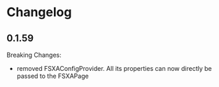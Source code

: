 # Changelog

## 0.1.59

Breaking Changes:

- removed FSXAConfigProvider. All its properties can now directly be passed to the FSXAPage
